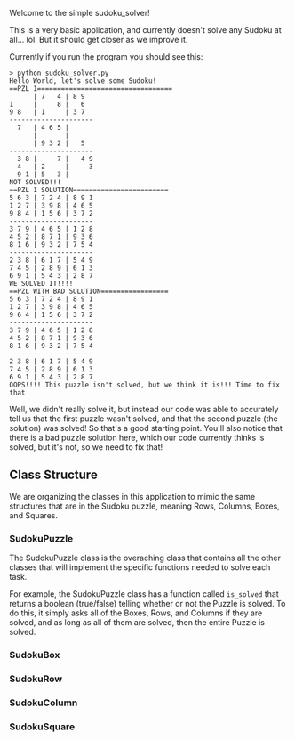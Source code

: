 Welcome to the simple sudoku_solver!

This is a very basic application, and currently doesn't solve any Sudoku at all... lol. But it should get closer as we improve it.

Currently if you run the program you should see this:

    > python sudoku_solver.py
    Hello World, let's solve some Sudoku!
    ==PZL 1==================================
          | 7   4 | 8 9
    1     |     8 |   6
    9 8   | 1     | 3 7
    ---------------------
      7   | 4 6 5 |
          |       |
          | 9 3 2 |   5
    ---------------------
      3 8 |     7 |   4 9
      4   | 2     |     3
      9 1 | 5   3 |
    NOT SOLVED!!!
    ==PZL 1 SOLUTION========================
    5 6 3 | 7 2 4 | 8 9 1
    1 2 7 | 3 9 8 | 4 6 5
    9 8 4 | 1 5 6 | 3 7 2
    ---------------------
    3 7 9 | 4 6 5 | 1 2 8
    4 5 2 | 8 7 1 | 9 3 6
    8 1 6 | 9 3 2 | 7 5 4
    ---------------------
    2 3 8 | 6 1 7 | 5 4 9
    7 4 5 | 2 8 9 | 6 1 3
    6 9 1 | 5 4 3 | 2 8 7
    WE SOLVED IT!!!!
    ==PZL WITH BAD SOLUTION=================
    5 6 3 | 7 2 4 | 8 9 1
    1 2 7 | 3 9 8 | 4 6 5
    9 6 4 | 1 5 6 | 3 7 2
    ---------------------
    3 7 9 | 4 6 5 | 1 2 8
    4 5 2 | 8 7 1 | 9 3 6
    8 1 6 | 9 3 2 | 7 5 4
    ---------------------
    2 3 8 | 6 1 7 | 5 4 9
    7 4 5 | 2 8 9 | 6 1 3
    6 9 1 | 5 4 3 | 2 8 7
    OOPS!!!! This puzzle isn't solved, but we think it is!!! Time to fix that
    

Well, we didn't really solve it, but instead our code was able to accurately tell us that the first puzzle wasn't solved, and that the second puzzle (the solution) was solved! So that's a good starting point.
You'll also notice that there is a bad puzzle solution here, which our code currently thinks is solved, but it's not, so we need to fix that!


## Class Structure

We are organizing the classes in this application to mimic the same structures that are in the Sudoku puzzle, meaning Rows, Columns, Boxes, and Squares.

### SudokuPuzzle

The SudokuPuzzle class is the overaching class that contains all the other classes that will implement the specific functions needed to solve each task.  

For example, the SudokuPuzzle class has a function called `is_solved` that returns a boolean (true/false) telling whether or not the Puzzle is solved.  To do this, it simply asks all of the Boxes, Rows, and Columns if they are solved, and as long as all of them are solved, then the entire Puzzle is solved.

### SudokuBox


### SudokuRow


### SudokuColumn


### SudokuSquare
